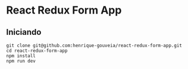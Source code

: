 # React Redux Form App

## Iniciando

    git clone git@github.com:henrique-gouveia/react-redux-form-app.git
    cd react-redux-form-app
    npm install
    npm run dev